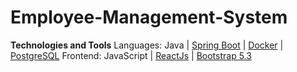 # Employee-Management-System


**Technologies and Tools**
Languages:   Java   |   [Spring Boot](https://spring.io/)     |  [Docker](https://www.docker.com/) | [PostgreSQL](https://www.postgresql.org/)
Frontend:   JavaScript | [ReactJs](https://reactjs.org/)  |  [Bootstrap 5.3](https://getbootstrap.com/)
